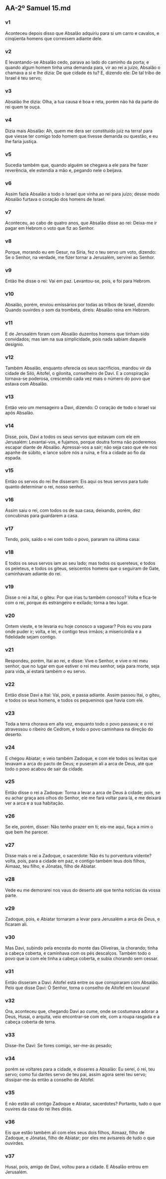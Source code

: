 ## AA-2º Samuel 15.md
### v1
 Aconteceu depois disso que Absalão adquiriu para si um carro e cavalos, e cinqüenta homens que corressem adiante dele.
### v2
 E levantando-se Absalão cedo, parava ao lado do caminho da porta; e quando algum homem tinha uma demanda para, vir ao rei a juízo, Absalão o chamava a si e lhe dizia: De que cidade és tu? E, dizendo ele: De tal tribo de Israel é teu servo;
### v3
 Absalão lhe dizia: Olha, a tua causa é boa e reta, porém não há da parte do rei quem te ouça.
### v4
 Dizia mais Absalão: Ah, quem me dera ser constituído juiz na terra! para que viesse ter comigo todo homem que tivesse demanda ou questão, e eu lhe faria justiça.
### v5
 Sucedia também que, quando alguém se chegava a ele para lhe fazer reverência, ele estendia a mão e, pegando nele o beijava.
### v6
 Assim fazia Absalão a todo o Israel que vinha ao rei para juízo; desse modo Absalão furtava o coração dos homens de Israel.
### v7
 Aconteceu, ao cabo de quatro anos, que Absalão disse ao rei: Deixa-me ir pagar em Hebrom o voto que fiz ao Senhor.
### v8
 Porque, morando eu em Gesur, na Síria, fez o teu servo um voto, dizendo: Se o Senhor, na verdade, me fizer tornar a Jerusalém, servirei ao Senhor.
### v9
 Então lhe disse o rei: Vai em paz. Levantou-se, pois, e foi para Hebrom.
### v10
 Absalão, porém, enviou emissários por todas as tribos de Israel, dizendo: Quando ouvirdes o som da trombeta, direis: Absalão reina em Hebrom.
### v11
 E de Jerusalém foram com Absalão duzentos homens que tinham sido convidados; mas iam na sua simplicidade, pois nada sabiam daquele desígnio.
### v12
 Também Absalão, enquanto oferecia os seus sacrifícios, mandou vir da cidade de Siló, Aitofel, o gilonita, conselheiro de Davi. E a conspiração tornava-se poderosa, crescendo cada vez mais o número do povo que estava com Absalão.
### v13
 Então veio um mensageiro a Davi, dizendo: O coração de todo o Israel vai após Absalão.
### v14
 Disse, pois, Davi a todos os seus servos que estavam com ele em Jerusalém: Levantai-vos, e fujamos, porque doutra forma não poderemos escapar diante de Absalão. Apressai-vos a sair; não seja caso que ele nos apanhe de súbito, e lance sobre nós a ruína, e fira a cidade ao fio da espada.
### v15
 Então os servos do rei lhe disseram: Eis aqui os teus servos para tudo quanto determinar o rei, nosso senhor.
### v16
 Assim saiu o rei, com todos os de sua casa, deixando, porém, dez concubinas para guardarem a casa.
### v17
 Tendo, pois, saído o rei com todo o povo, pararam na última casa:
### v18
 E todos os seus servos iam ao seu lado; mas todos os quereteus, e todos os peleteus, e todos os giteus, seiscentos homens que o seguiram de Gate, caminhavam adiante do rei.
### v19
 Disse o rei a Itai, o giteu: Por que irias tu também conosco? Volta e fica-te com o rei, porque és estrangeiro e exilado; torna a teu lugar.
### v20
 Ontem vieste, e te levaria eu hoje conosco a vaguear? Pois eu vou para onde puder ir; volta, e lei, e contigo teus irmãos; a misericórdia e a fidelidade sejam contigo.
### v21
 Respondeu, porém, Itai ao rei, e disse: Vive o Senhor, e vive o rei meu senhor, que no lugar em que estiver o rei meu senhor, seja para morte, seja para vida, aí estará também o eu servo.
### v22
 Então disse Davi a Itai: Vai, pois, e passa adiante. Assim passou Itai, o giteu, e todos os seus homens, e todos os pequeninos que havia com ele.
### v23
 Toda a terra chorava em alta voz, enquanto todo o povo passava; e o rei atravessou o ribeiro de Cedrom, e todo o povo caminhava na direção do deserto.
### v24
 E chegou Abiatar; e veio também Zadoque, e com ele todos os levitas que levavam a arca do pacto de Deus; e puseram ali a arca de Deus, até que todo o povo acabou de sair da cidade.
### v25
 Então disse o rei a Zadoque: Torna a levar a arca de Deus à cidade; pois, se eu achar graça aos olhos do Senhor, ele me fará voltar para lá, e me deixará ver a arca e a sua habitação.
### v26
 Se ele, porém, disser: Não tenho prazer em ti; eis-me aqui, faça a mim o que bem lhe parecer.
### v27
 Disse mais o rei a Zadoque, o sacerdote: Não és tu porventura vidente? volta, pois, para a cidade em paz, e contigo também teus dois filhos, Aimaaz, teu filho, e Jônatas, filho de Abiatar.
### v28
 Vede eu me demorarei nos vaus do deserto até que tenha notícias da vossa parte.
### v29
 Zadoque, pois, e Abiatar tornaram a levar para Jerusalém a arca de Deus, e ficaram ali.
### v30
 Mas Davi, subindo pela encosta do monte das Oliveiras, ia chorando; tinha a cabeça coberta, e caminhava com os pés descalços. Também todo o povo que ia com ele tinha a cabeça coberta, e subia chorando sem cessar.
### v31
 Então disseram a Davi: Aitofel está entre os que conspiraram com Absalão. Pelo que disse Davi: Ó Senhor, torna o conselho de Aitofel em loucura!
### v32
 Ora, aconteceu que, chegando Davi ao cume, onde se costumava adorar a Deus, Husai, o arquita, veio encontrar-se com ele, com a roupa rasgada e a cabeça coberta de terra.
### v33
 Disse-lhe Davi: Se fores comigo, ser-me-ás pesado;
### v34
 porém se voltares para a cidade, e disseres a Absalão: Eu serei, ó rei, teu servo; como fui dantes servo de teu pai, assim agora serei teu servo; dissipar-me-ás então a conselho de Aitofel.
### v35
 E não estão ali contigo Zadoque e Abiatar, sacerdotes? Portanto, tudo o que ouvires da casa do rei lhes dirás.
### v36
 Eis que estão também ali com eles seus dois filhos, Aimaaz, filho de Zadoque, e Jônatas, filho de Abiatar; por eles me avisareis de tudo o que ouvirdes.
### v37
 Husai, pois, amigo de Davi, voltou para a cidade. E Absalão entrou em Jerusalém.

